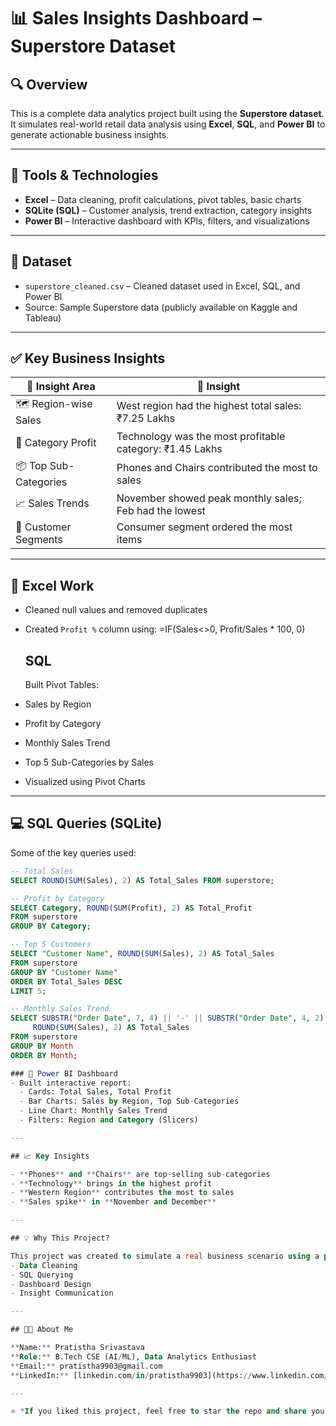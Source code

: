
# 📊 Sales Insights Dashboard – Superstore Dataset

## 🔍 Overview
This is a complete data analytics project built using the **Superstore dataset**. It simulates real-world retail data analysis using **Excel**, **SQL**, and **Power BI** to generate actionable business insights.

---

## 🧰 Tools & Technologies
- **Excel** – Data cleaning, profit calculations, pivot tables, basic charts
- **SQLite (SQL)** – Customer analysis, trend extraction, category insights
- **Power BI** – Interactive dashboard with KPIs, filters, and visualizations

---

## 📁 Dataset
- `superstore_cleaned.csv` – Cleaned dataset used in Excel, SQL, and Power BI
- Source: Sample Superstore data (publicly available on Kaggle and Tableau)

---

## ✅ Key Business Insights

| 🔹 Insight Area         | 📌 Insight                                                                 |
|------------------------|--------------------------------------------------------------------------|
| 🗺️ Region-wise Sales     | West region had the highest total sales: ₹7.25 Lakhs                    |
| 💼 Category Profit       | Technology was the most profitable category: ₹1.45 Lakhs                |
| 📦 Top Sub-Categories   | Phones and Chairs contributed the most to sales                         |
| 📈 Sales Trends         | November showed peak monthly sales; Feb had the lowest                  |
| 👥 Customer Segments    | Consumer segment ordered the most items                                 |

---

## 📌 Excel Work
- Cleaned null values and removed duplicates
- Created `Profit %` column using:
=IF(Sales<>0, Profit/Sales * 100, 0)

  ## SQL
   Built Pivot Tables:
- Sales by Region
- Profit by Category
- Monthly Sales Trend
- Top 5 Sub-Categories by Sales
- Visualized using Pivot Charts

---

## 💻 SQL Queries (SQLite)
Some of the key queries used:

```sql
-- Total Sales
SELECT ROUND(SUM(Sales), 2) AS Total_Sales FROM superstore;

-- Profit by Category
SELECT Category, ROUND(SUM(Profit), 2) AS Total_Profit
FROM superstore
GROUP BY Category;

-- Top 5 Customers
SELECT "Customer Name", ROUND(SUM(Sales), 2) AS Total_Sales
FROM superstore
GROUP BY "Customer Name"
ORDER BY Total_Sales DESC
LIMIT 5;

-- Monthly Sales Trend
SELECT SUBSTR("Order Date", 7, 4) || '-' || SUBSTR("Order Date", 4, 2) AS Month,
     ROUND(SUM(Sales), 2) AS Total_Sales
FROM superstore
GROUP BY Month
ORDER BY Month;

### 📌 Power BI Dashboard
- Built interactive report:
  - Cards: Total Sales, Total Profit
  - Bar Charts: Sales by Region, Top Sub-Categories
  - Line Chart: Monthly Sales Trend
  - Filters: Region and Category (Slicers)

---

## 📈 Key Insights

- **Phones** and **Chairs** are top-selling sub-categories
- **Technology** brings in the highest profit
- **Western Region** contributes the most to sales
- **Sales spike** in **November and December**

---

## 💡 Why This Project?

This project was created to simulate a real business scenario using a public dataset. It demonstrates my skills in:
- Data Cleaning
- SQL Querying
- Dashboard Design
- Insight Communication

---

## 👩‍💻 About Me

**Name:** Pratistha Srivastava  
**Role:** B.Tech CSE (AI/ML), Data Analytics Enthusiast  
**Email:** pratistha9903@gmail.com  
**LinkedIn:** [linkedin.com/in/pratistha9903](https://www.linkedin.com/in/pratistha9903)

---

⭐ *If you liked this project, feel free to star the repo and share your feedback!*
